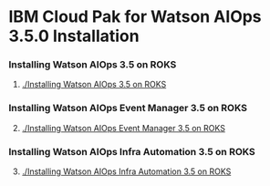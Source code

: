 # IBM Cloud Pak for Watson AIOps 3.5.0 Installation

### Installing Watson AIOps 3.5 on ROKS

1. [./Installing Watson AIOps 3.5 on ROKS](./01-install-aimgr-on-roks)

### Installing Watson AIOps Event Manager 3.5 on ROKS 

2. [./Installing Watson AIOps Event Manager 3.5 on ROKS](./02-install-eventmgr-on-roks)

### Installing Watson AIOps Infra Automation 3.5 on ROKS 

3. [./Installing Watson AIOps Infra Automation 3.5 on ROKS](./03-install-infra-automation-on-roks)